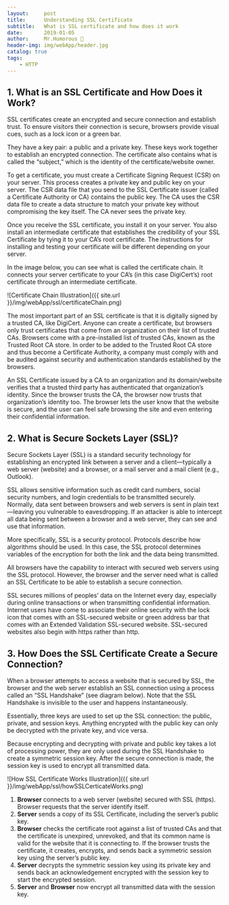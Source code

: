 ```yaml
---
layout:     post
title:      Understanding SSL Certificate
subtitle:   What is SSL certificate and how does it work
date:       2019-01-05
author:     Mr.Humorous 🥘
header-img: img/webApp/header.jpg
catalog: true
tags:
    - HTTP
---
```


## 1. What is an SSL Certificate and How Does it Work?

SSL certificates create an encrypted and secure connection and establish trust. To ensure visitors their connection is secure, browsers provide visual cues, such as a lock icon or a green bar.

They have a key pair: a public and a private key. These keys work together to establish an encrypted connection. The certificate also contains what is called the “subject,” which is the identity of the certificate/website owner.

To get a certificate, you must create a Certificate Signing Request (CSR) on your server. This process creates a private key and public key on your server. The CSR data file that you send to the SSL Certificate issuer (called a Certificate Authority or CA) contains the public key. The CA uses the CSR data file to create a data structure to match your private key without compromising the key itself. The CA never sees the private key.

Once you receive the SSL certificate, you install it on your server. You also install an intermediate certificate that establishes the credibility of your SSL Certificate by tying it to your CA’s root certificate. The instructions for installing and testing your certificate will be different depending on your server.

In the image below, you can see what is called the certificate chain. It connects your server certificate to your CA’s (in this case DigiCert’s) root certificate through an intermediate certificate.

![Certificate Chain Illustration]({{ site.url }}/img/webApp/ssl/certificateChain.png)

The most important part of an SSL certificate is that it is digitally signed by a trusted CA, like DigiCert. Anyone can create a certificate, but browsers only trust certificates that come from an organization on their list of trusted CAs. Browsers come with a pre-installed list of trusted CAs, known as the Trusted Root CA store. In order to be added to the Trusted Root CA store and thus become a Certificate Authority, a company must comply with and be audited against security and authentication standards established by the browsers.

An SSL Certificate issued by a CA to an organization and its domain/website verifies that a trusted third party has authenticated that organization’s identity. Since the browser trusts the CA, the browser now trusts that organization’s identity too. The browser lets the user know that the website is secure, and the user can feel safe browsing the site and even entering their confidential information.

## 2. What is Secure Sockets Layer (SSL)?

Secure Sockets Layer (SSL) is a standard security technology for establishing an encrypted link between a server and a client—typically a web server (website) and a browser, or a mail server and a mail client (e.g., Outlook).

SSL allows sensitive information such as credit card numbers, social security numbers, and login credentials to be transmitted securely. Normally, data sent between browsers and web servers is sent in plain text—leaving you vulnerable to eavesdropping. If an attacker is able to intercept all data being sent between a browser and a web server, they can see and use that information.

More specifically, SSL is a security protocol. Protocols describe how algorithms should be used. In this case, the SSL protocol determines variables of the encryption for both the link and the data being transmitted.

All browsers have the capability to interact with secured web servers using the SSL protocol. However, the browser and the server need what is called an SSL Certificate to be able to establish a secure connection.

SSL secures millions of peoples’ data on the Internet every day, especially during online transactions or when transmitting confidential information. Internet users have come to associate their online security with the lock icon that comes with an SSL-secured website or green address bar that comes with an Extended Validation SSL-secured website. SSL-secured websites also begin with https rather than http.

## 3. How Does the SSL Certificate Create a Secure Connection?

When a browser attempts to access a website that is secured by SSL, the browser and the web server establish an SSL connection using a process called an “SSL Handshake” (see diagram below). Note that the SSL Handshake is invisible to the user and happens instantaneously.

Essentially, three keys are used to set up the SSL connection: the public, private, and session keys. Anything encrypted with the public key can only be decrypted with the private key, and vice versa.

Because encrypting and decrypting with private and public key takes a lot of processing power, they are only used during the SSL Handshake to create a symmetric session key. After the secure connection is made, the session key is used to encrypt all transmitted data.

![How SSL Certificate Works Illustration]({{ site.url }}/img/webApp/ssl/howSSLCerticateWorks.png)

1. __Browser__ connects to a web server (website) secured with SSL (https). Browser requests that the server identify itself.
2. __Server__ sends a copy of its SSL Certificate, including the server’s public key.
3. __Browser__ checks the certificate root against a list of trusted CAs and that the certificate is unexpired, unrevoked, and that its common name is valid for the website that it is connecting to. If the browser trusts the certificate, it creates, encrypts, and sends back a symmetric session key using the server’s public key.
4. __Server__ decrypts the symmetric session key using its private key and sends back an acknowledgement encrypted with the session key to start the encrypted session.
5. __Server__ and __Browser__ now encrypt all transmitted data with the session key.
